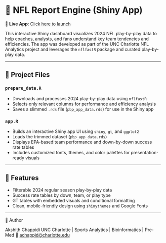 # 🏈 NFL Report Engine (Shiny App)

📍 **Live App**: [Click here to launch](https://achappidspoa.shinyapps.io/NFL_Report_Engine/)

This interactive Shiny dashboard visualizes 2024 NFL play-by-play data to help coaches, analysts, and fans understand key team tendencies and efficiencies. The app was developed as part of the UNC Charlotte NFL Analytics project and leverages the `nflfastR` package and curated play-by-play data.

---

## 📂 Project Files

### `prepare_data.R`
- Downloads and processes 2024 play-by-play data using `nflfastR`
- Selects only relevant columns for performance and efficiency analysis
- Saves a slimmed `.rds` file (`pbp_app_data.rds`) for use in the Shiny app

### `app.R`
- Builds an interactive Shiny app UI using `shiny`, `gt`, and `ggplot2`
- Loads the trimmed dataset (`pbp_app_data.rds`)
- Displays EPA-based team performance and down-by-down success rate tables
- Includes customized fonts, themes, and color palettes for presentation-ready visuals

---

## 🧪 Features

- Filterable 2024 regular season play-by-play data
- Success rate tables by down, team, or play type
- GT tables with embedded visuals and conditional formatting
- Clean, mobile-friendly design using `shinythemes` and Google Fonts

---

👤 Author

Akshith Chappidi
UNC Charlotte | Sports Analytics | Bioinformatics | Pre-Med
📧 achappid@charlotte.edu
